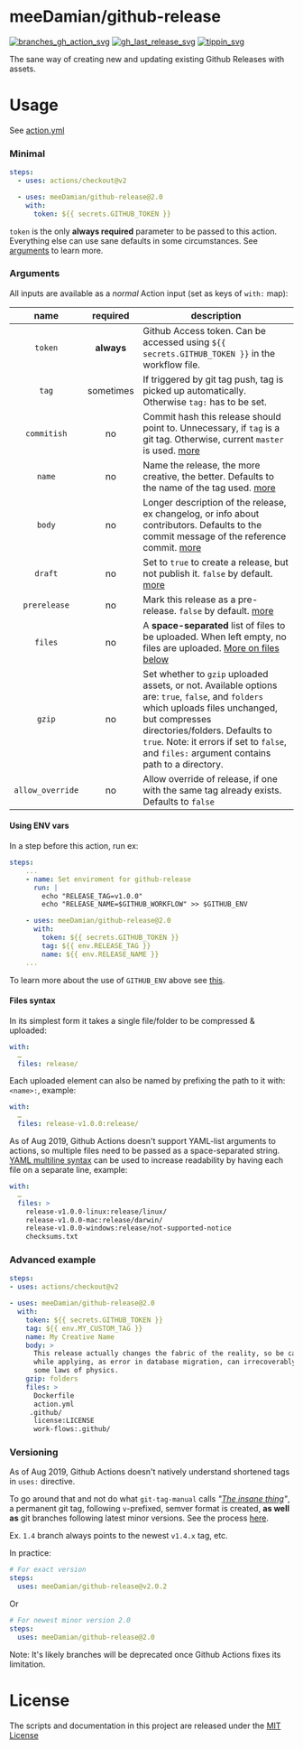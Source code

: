 # meeDamian/github-release

[![branches_gh_action_svg]][branches_gh_action_url]
[![gh_last_release_svg]][gh_last_release_url]
[![tippin_svg]][tippin_url]

[branches_gh_action_svg]: https://github.com/meeDamian/github-release/workflows/Create%20shortened%20tags/badge.svg
[branches_gh_action_url]: https://github.com/meeDamian/github-release/blob/master/.github/workflows/on-tag.yml
[gh_last_release_svg]: https://img.shields.io/github/v/release/meeDamian/github-release?sort=semver
[gh_last_release_url]: https://github.com/meeDamian/github-release/releases/latest
[tippin_svg]: https://img.shields.io/badge/donate-lightning-FDD023?logo=bitcoin&style=flat
[tippin_url]: https://tippin.me/@meeDamian

The sane way of creating new and updating existing Github Releases with assets.

# Usage

See [action.yml](action.yml)

### Minimal

```yaml
steps:
  - uses: actions/checkout@v2

  - uses: meeDamian/github-release@2.0
    with:
      token: ${{ secrets.GITHUB_TOKEN }}
```

`token` is the only **always required** parameter to be passed to this action. Everything else can use sane defaults in some circumstances. See [arguments] to learn more.

[arguments]: #arguments

### Arguments

All inputs are available as a _normal_ Action input (set as keys of `with:` map):

|       name       |  required  | description                                                                                                                                                                                                                                                                        |
| :--------------: | :--------: | ---------------------------------------------------------------------------------------------------------------------------------------------------------------------------------------------------------------------------------------------------------------------------------- |
|     `token`      | **always** | Github Access token. Can be accessed using `${{ secrets.GITHUB_TOKEN }}` in the workflow file.                                                                                                                                                                                     |
|      `tag`       | sometimes  | If triggered by git tag push, tag is picked up automatically. Otherwise `tag:` has to be set.                                                                                                                                                                                      |
|   `commitish`    |     no     | Commit hash this release should point to. Unnecessary, if `tag` is a git tag. Otherwise, current `master` is used. [more]                                                                                                                                                          |
|      `name`      |     no     | Name the release, the more creative, the better. Defaults to the name of the tag used. [more]                                                                                                                                                                                      |
|      `body`      |     no     | Longer description of the release, ex changelog, or info about contributors. Defaults to the commit message of the reference commit. [more]                                                                                                                                        |
|     `draft`      |     no     | Set to `true` to create a release, but not publish it. `false` by default. [more]                                                                                                                                                                                                  |
|   `prerelease`   |     no     | Mark this release as a pre-release. `false` by default. [more]                                                                                                                                                                                                                     |
|     `files`      |     no     | A **space-separated** list of files to be uploaded. When left empty, no files are uploaded. [More on files below]                                                                                                                                                                  |
|      `gzip`      |     no     | Set whether to `gzip` uploaded assets, or not. Available options are: `true`, `false`, and `folders` which uploads files unchanged, but compresses directories/folders. Defaults to `true`. Note: it errors if set to `false`, and `files:` argument contains path to a directory. |
| `allow_override` |     no     | Allow override of release, if one with the same tag already exists. Defaults to `false`                                                                                                                                                                                            |

[more]: https://developer.github.com/v3/repos/releases/#create-a-release
[More on files below]: #files-syntax

#### Using ENV vars

In a step before this action, run ex:

```yml
steps:
    ...
    - name: Set enviroment for github-release
      run: |
        echo "RELEASE_TAG=v1.0.0"
        echo "RELEASE_NAME=$GITHUB_WORKFLOW" >> $GITHUB_ENV

    - uses: meeDamian/github-release@2.0
      with:
        token: ${{ secrets.GITHUB_TOKEN }}
        tag: ${{ env.RELEASE_TAG }}
        name: ${{ env.RELEASE_NAME }}
    ...
```

To learn more about the use of `GITHUB_ENV` above see [this].

[this]: https://docs.github.com/en/actions/using-workflows/workflow-commands-for-github-actions#setting-an-environment-variable

#### Files syntax

In its simplest form it takes a single file/folder to be compressed & uploaded:

```yaml
with:
  …
  files: release/
```

Each uploaded element can also be named by prefixing the path to it with: `<name>:`, example:

```yaml
with:
  …
  files: release-v1.0.0:release/
```

As of Aug 2019, Github Actions doesn't support YAML-list arguments to actions, so multiple files need to be passed as a space-separated string. [YAML multiline syntax] can be used to increase readability by having each file on a separate line, example:

```yaml
with:
  …
  files: >
    release-v1.0.0-linux:release/linux/
    release-v1.0.0-mac:release/darwin/
    release-v1.0.0-windows:release/not-supported-notice
    checksums.txt
```

[YAML multiline syntax]: https://yaml-multiline.info/

### Advanced example

```yaml
steps:
- uses: actions/checkout@v2

- uses: meeDamian/github-release@2.0
  with:
    token: ${{ secrets.GITHUB_TOKEN }}
    tag: ${{ env.MY_CUSTOM_TAG }}
    name: My Creative Name
    body: >
      This release actually changes the fabric of the reality, so be careful
      while applying, as error in database migration, can irrecoverably wipe
      some laws of physics.
    gzip: folders
    files: >
      Dockerfile
      action.yml
     .github/
      license:LICENSE
      work-flows:.github/
```

### Versioning

As of Aug 2019, Github Actions doesn't natively understand shortened tags in `uses:` directive.

To go around that and not do what `git-tag-manual` calls _"[The insane thing]"_, a permanent git tag, following `v`-prefixed, semver format is created, **as well as** git branches following latest minor versions. See the process [here].

Ex. `1.4` branch always points to the newest `v1.4.x` tag, etc.

In practice:

```yaml
# For exact version
steps:
  uses: meeDamian/github-release@v2.0.2
```

Or

```yaml
# For newest minor version 2.0
steps:
  uses: meeDamian/github-release@2.0
```

Note: It's likely branches will be deprecated once Github Actions fixes its limitation.

[The insane thing]: https://git-scm.com/docs/git-tag#_on_re_tagging
[here]: .github/workflows/on-tag.yml

# License

The scripts and documentation in this project are released under the [MIT License](LICENSE)
